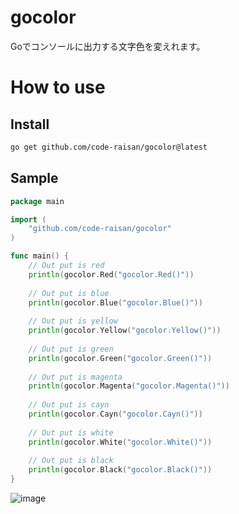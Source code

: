 # gocolor

Goでコンソールに出力する文字色を変えれます。

# How to use

## Install

```bash
go get github.com/code-raisan/gocolor@latest
```

## Sample

```go
package main

import (
	"github.com/code-raisan/gocolor"
)

func main() {
    // Out put is red
    println(gocolor.Red("gocolor.Red()"))
	
    // Out put is blue
    println(gocolor.Blue("gocolor.Blue()"))
	
    // Out put is yellow
    println(gocolor.Yellow("gocolor.Yellow()"))
	
    // Out put is green
    println(gocolor.Green("gocolor.Green()"))
	
    // Out put is magenta
    println(gocolor.Magenta("gocolor.Magenta()"))
	
    // Out put is cayn
    println(gocolor.Cayn("gocolor.Cayn()"))
	
    // Out put is white
    println(gocolor.White("gocolor.White()"))
	
    // Out put is black
    println(gocolor.Black("gocolor.Black()"))
}

```

![image](https://user-images.githubusercontent.com/67790884/169003221-73ec45f1-bc36-41d2-be69-be4a74062133.png)
